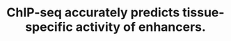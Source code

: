 ---
layout: page
title: " ChIP-seq accurately predicts tissue-specific activity of enhancers."
breadcrumb: true
categories:
    - publication
## publication related information
pub:
    authors: " Axel Visel, Matthew J. Blow, Zirong Li, Tao Zhang, Jennifer A. Akiyama, Amy Holt, Ingrid Plajzer-Frick, Malak Shoukry, Crystal Wright, Feng Chen, Veena Afzal, Bing Ren, Edward M. Rubin,  Len A. Pennacchio"
    journal: " Nature"
    date: 2009-02-12
    doi:  10.1038/nature07730
    volume:  457
    pages:  854--858
    number:  7231
    abstract: " A major yet unresolved quest in decoding the human genome is the identification of the regulatory sequences that control the spatial and temporal expression of genes. Distant-acting transcriptional enhancers are particularly challenging to uncover because they are scattered among the vast non-coding portion of the genome. Evolutionary sequence constraint can facilitate the discovery of enhancers, but fails to predict when and where they are active in vivo. Here we present the results of chromatin immunoprecipitation with the enhancer-associated protein p300 followed by massively parallel sequencing, and map several thousand  in vivo binding sites of p300 in mouse embryonic forebrain, midbrain and limb tissue. We tested 86 of these sequences in a transgenic mouse assay, which in nearly all cases demonstrated reproducible enhancer activity in the tissues that  were predicted by p300 binding. Our results indicate that in vivo mapping of p300 binding is a highly accurate means for identifying enhancers and their associated activities, and suggest that such data sets will be useful to study the role of tissue-specific enhancers in human biology and disease on a genome-wide scale.,"
---